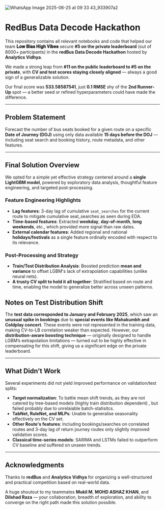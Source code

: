![WhatsApp Image 2025-06-25 at 09 33 43_933907a2](https://github.com/user-attachments/assets/5072f155-9160-44b4-8d34-ae6a6096106b)


# RedBus Data Decode Hackathon

This repository contains all relevant notebooks and code that helped our team **𝐋𝐨𝐰 𝐁𝐢𝐚𝐬 𝐇𝐢𝐠𝐡 𝐕𝐢𝐛𝐞𝐬** secure **#5 on the private leaderboard** (out of 8000+ participants) in the **redBus Data Decode Hackathon** hosted by **Analytics Vidhya**.

We made a strong leap from **#11 on the public leaderboard to #5 on the private**, with **CV and test scores staying closely aligned** — always a good sign of a generalizable solution.

Our final score was **533.58587541**, just **0.1 RMSE** shy of the **2nd Runner-Up** spot — a better seed or refined hyperparameters could have made the difference.

---

## Problem Statement

Forecast the number of bus seats booked for a given route on a specific **Date of Journey (DOJ)** using only data available **15 days before the DOJ** — including seat search and booking history, route metadata, and other features.

---

## Final Solution Overview

We opted for a simple yet effective strategy centered around a **single LightGBM model**, powered by exploratory data analysis, thoughtful feature engineering, and targeted post-processing.


### Feature Engineering Highlights

- **Lag features**: 3-day lag of cumulative `seat_searches` for the current route to mitigate cumulative seat_searches as seen during EDA.
- **Time-based features**: Extracted **weekday**, **day-of-month**, **long weekends**, etc., which provided more signal than raw dates.
- **External calendar features**: Added regional and national **holidays/festivals** as a single feature ordinally encoded with respect to its relevance.

### Post-Processing and Strategy

- **Train/Test Distribution Analysis**: Boosted prediction **mean and variance** to offset LGBM's lack of extrapolation capabilities (unlike neural nets).
- **A trusty CV split to hold it all together**: Stratified based on route and time, enabling the model to generalize better across unseen patterns.


## Notes on Test Distribution Shift

The **test data corresponded to January and February 2025**, which saw an **unusual spike in bookings** due to **special events like Mahakumbh and Coldplay concert**. These events were not represented in the training data, making CV-to-LB correlation weaker than expected.
However, our **distribution-aware boosting technique** — originally designed to handle LGBM’s extrapolation limitations — turned out to be highly effective in compensating for this shift, giving us a significant edge on the private leaderboard.

---


## What Didn’t Work

Several experiments did not yield improved performance on validation/test splits:

- **Target normalization**: To battle mean shift trends, as they are not catered by tree-based models (highly train distribution dependent) , but failed probably due to unrelaiable batch-statisitcs.
- **TabNet, RuleNet, and MLPs**: Unable to generalise seasonality effectively on the CV set.
- **Other Route's features**: Including bookings/searches on correlated routes and 3-day lag of return journey routes only slightly improved validation scores.
- **Classical time-series models**: SARIMA and LSTMs failed to outperform CV baseline and suffered on unseen trends.

---

## Acknowledgments

Thanks to **redBus** and **Analytics Vidhya** for organizing a well-structured and practical competition based on real-world data.

A huge shoutout to my teammates **Mukil M**, **MOHD ASHAZ KHAN**, and **Dilshad Raza** — your collaboration, breadth of exploration, and ability to converge on the right path made this solution possible.




